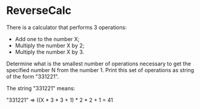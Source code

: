 # ReverseCalc


There is a calculator that performs 3 operations:
 - Add one to the number X;
 - Multiply the number X by 2;
 - Multiply the number X by 3.

Determine what is the smallest number of operations necessary to get the specified number N from the number 1.
Print this set of operations as string of the form "331221".

The string "331221" means:

"331221" => ((X * 3 * 3 + 1) * 2 * 2 + 1 = 41
